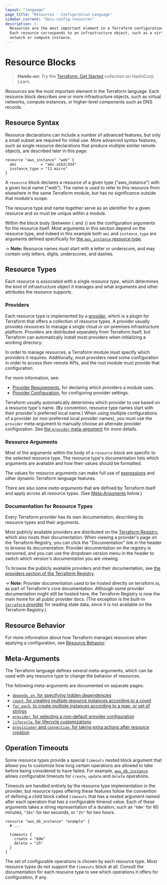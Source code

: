 ```yaml
---
layout: "language"
page_title: "Resources - Configuration Language"
sidebar_current: "docs-config-resources"
description: |-
  Resources are the most important element in a Terraform configuration.
  Each resource corresponds to an infrastructure object, such as a virtual
  network or compute instance.
---
```


# Resource Blocks

> **Hands-on:** Try the [Terraform: Get Started](https://learn.hashicorp.com/collections/terraform/aws-get-started?utm_source=WEBSITE&utm_medium=WEB_IO&utm_offer=ARTICLE_PAGE&utm_content=DOCS) collection on HashiCorp Learn.

_Resources_ are the most important element in the Terraform language.
Each resource block describes one or more infrastructure objects, such
as virtual networks, compute instances, or higher-level components such
as DNS records.

## Resource Syntax

Resource declarations can include a number of advanced features, but only
a small subset are required for initial use. More advanced syntax features,
such as single resource declarations that produce multiple similar remote
objects, are described later in this page.

```hcl
resource "aws_instance" "web" {
  ami           = "ami-a1b2c3d4"
  instance_type = "t2.micro"
}
```

A `resource` block declares a resource of a given type ("aws_instance")
with a given local name ("web"). The name is used to refer to this resource
from elsewhere in the same Terraform module, but has no significance outside
that module's scope.

The resource type and name together serve as an identifier for a given
resource and so must be unique within a module.

Within the block body (between `{` and `}`) are the configuration arguments
for the resource itself. Most arguments in this section depend on the
resource type, and indeed in this example both `ami` and `instance_type` are
arguments defined specifically for [the `aws_instance` resource type](https://registry.terraform.io/providers/hashicorp/aws/latest/docs/resources/instance).

-> **Note:** Resource names must start with a letter or underscore, and may
contain only letters, digits, underscores, and dashes.

## Resource Types

Each resource is associated with a single _resource type_, which determines
the kind of infrastructure object it manages and what arguments and other
attributes the resource supports.

### Providers

Each resource type is implemented by a [provider](/docs/configuration/provider-requirements.html),
which is a plugin for Terraform that offers a collection of resource types. A
provider usually provides resources to manage a single cloud or on-premises
infrastructure platform. Providers are distributed separately from Terraform
itself, but Terraform can automatically install most providers when initializing
a working directory.

In order to manage resources, a Terraform module must specify which providers it
requires. Additionally, most providers need some configuration in order to
access their remote APIs, and the root module must provide that configuration.

For more information, see:

- [Provider Requirements](/docs/configuration/provider-requirements.html), for declaring which
  providers a module uses.
- [Provider Configuration](/docs/configuration/providers.html), for configuring provider settings.

Terraform usually automatically determines which provider to use based on a
resource type's name. (By convention, resource type names start with their
provider's preferred local name.) When using multiple configurations of a
provider (or non-preferred local provider names), you must use the `provider`
meta-argument to manually choose an alternate provider configuration. See
[the `provider` meta-argument](/docs/configuration/meta-arguments/resource-provider.html) for more details.

### Resource Arguments

Most of the arguments within the body of a `resource` block are specific to the
selected resource type. The resource type's documentation lists which arguments
are available and how their values should be formatted.

The values for resource arguments can make full use of
[expressions](/docs/configuration/expressions/index.html) and other dynamic Terraform
language features.

There are also some _meta-arguments_ that are defined by Terraform itself
and apply across all resource types. (See [Meta-Arguments](#meta-arguments) below.)

### Documentation for Resource Types

Every Terraform provider has its own documentation, describing its resource
types and their arguments.

Most publicly available providers are distributed on the
[Terraform Registry](https://registry.terraform.io/browse/providers), which also
hosts their documentation. When viewing a provider's page on the Terraform
Registry, you can click the "Documentation" link in the header to browse its
documentation. Provider documentation on the registry is versioned, and you can
use the dropdown version menu in the header to switch which version's
documentation you are viewing.

To browse the publicly available providers and their documentation, see
[the providers section of the Terraform Registry](https://registry.terraform.io/browse/providers).

-> **Note:** Provider documentation used to be hosted directly on terraform.io,
as part of Terraform's core documentation. Although some provider documentation
might still be hosted here, the Terraform Registry is now the main home for all
public provider docs. (The exception is the built-in
[`terraform` provider](/docs/providers/terraform/index.html) for reading state
data, since it is not available on the Terraform Registry.)

## Resource Behavior

For more information about how Terraform manages resources when applying a
configuration, see
[Resource Behavior](/docs/configuration/blocks/resources/behavior.html).

## Meta-Arguments

The Terraform language defines several meta-arguments, which can be used with
any resource type to change the behavior of resources.

The following meta-arguments are documented on separate pages:

- [`depends_on`, for specifying hidden dependencies](/docs/configuration/meta-arguments/depends_on.html)
- [`count`, for creating multiple resource instances according to a count](/docs/configuration/meta-arguments/count.html)
- [`for_each`, to create multiple instances according to a map, or set of strings](/docs/configuration/meta-arguments/for_each.html)
- [`provider`, for selecting a non-default provider configuration](/docs/configuration/meta-arguments/resource-provider.html)
- [`lifecycle`, for lifecycle customizations](/docs/configuration/meta-arguments/lifecycle.html)
- [`provisioner` and `connection`, for taking extra actions after resource creation](/docs/configuration/blocks/resources/provisioners/index.html)

## Operation Timeouts

Some resource types provide a special `timeouts` nested block argument that
allows you to customize how long certain operations are allowed to take
before being considered to have failed.
For example, [`aws_db_instance`](https://registry.terraform.io/providers/hashicorp/aws/latest/docs/resources/db_instance)
allows configurable timeouts for `create`, `update` and `delete` operations.

Timeouts are handled entirely by the resource type implementation in the
provider, but resource types offering these features follow the convention
of defining a child block called `timeouts` that has a nested argument
named after each operation that has a configurable timeout value.
Each of these arguments takes a string representation of a duration, such
as `"60m"` for 60 minutes, `"10s"` for ten seconds, or `"2h"` for two hours.

```hcl
resource "aws_db_instance" "example" {
  # ...

  timeouts {
    create = "60m"
    delete = "2h"
  }
}
```

The set of configurable operations is chosen by each resource type. Most
resource types do not support the `timeouts` block at all. Consult the
documentation for each resource type to see which operations it offers
for configuration, if any.
